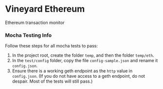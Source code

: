 # Vineyard Ethereum

Ethereum transaction monitor

### Mocha Testing Info

Follow these steps for all mocha tests to pass:

  1. In the project root, create the folder `temp`, and then the folder `temp/eth`.
  1. In the `test/config` folder, copy the file `config-sample.json` and rename it `config.json`.
  1. Ensure there is a working geth endpoint as the `http` value in `config.json`. (If you do not have access to a geth endpoint, do not despair. Most of the tests will still pass.)
